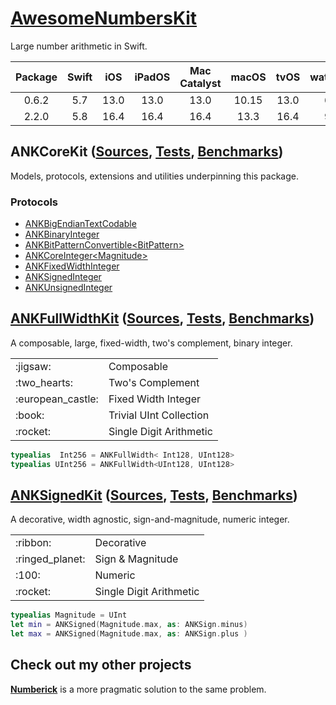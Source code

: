 # [AwesomeNumbersKit][ANK/D]

Large number arithmetic in Swift.

| Package | Swift | iOS  | iPadOS | Mac Catalyst | macOS | tvOS | watchOS |
|:-------:|:-----:|:----:|:------:|:------------:|:-----:|:----:|:-------:|
| 0.6.2   | 5.7   | 13.0 | 13.0   | 13.0         | 10.15 | 13.0 | 6.0     |
| 2.2.0   | 5.8   | 16.4 | 16.4   | 16.4         | 13.3  | 16.4 | 9.4     |


## ANKCoreKit ([Sources][COR/S], [Tests][COR/T], [Benchmarks][COR/B])

Models, protocols, extensions and utilities underpinning this package.

### Protocols

- [ANKBigEndianTextCodable](Sources/ANKCoreKit/ANKBigEndianTextCodable.swift)
- [ANKBinaryInteger](Sources/ANKCoreKit/ANKBinaryInteger.swift)
- [ANKBitPatternConvertible\<BitPattern\>](Sources/ANKCoreKit/ANKBitPatternConvertible.swift)
- [ANKCoreInteger\<Magnitude\>](Sources/ANKCoreKit/ANKCoreInteger.swift)
- [ANKFixedWidthInteger](Sources/ANKCoreKit/ANKFixedWidthInteger.swift)
- [ANKSignedInteger](Sources/ANKCoreKit/ANKBinaryInteger.swift)
- [ANKUnsignedInteger](Sources/ANKCoreKit/ANKBinaryInteger.swift)

## [ANKFullWidthKit][FUL/D] ([Sources][FUL/S], [Tests][FUL/T], [Benchmarks][FUL/B])

A composable, large, fixed-width, two's complement, binary integer.

<table>
<tr><td>:jigsaw:</td><td>Composable</td></tr>
<tr><td>:two_hearts:</td><td>Two's Complement</td></tr>
<tr><td>:european_castle:</td><td>Fixed Width Integer</td></tr>
<tr><td>:book:</td><td>Trivial UInt Collection</td></tr>
<tr><td>:rocket:</td><td>Single Digit Arithmetic</td></tr>
</table>

```swift
typealias  Int256 = ANKFullWidth< Int128, UInt128>
typealias UInt256 = ANKFullWidth<UInt128, UInt128>
```

## [ANKSignedKit][SIG/D] ([Sources][SIG/S], [Tests][SIG/T], [Benchmarks][SIG/B])

A decorative, width agnostic, sign-and-magnitude, numeric integer.

<table>
<tr><td>:ribbon:</td><td>Decorative</td></tr>
<tr><td>:ringed_planet:</td><td>Sign & Magnitude</td></tr>
<tr><td>:100:</td><td>Numeric</td></tr>
<tr><td>:rocket:</td><td>Single Digit Arithmetic</td></tr>
</table>

```swift
typealias Magnitude = UInt
let min = ANKSigned(Magnitude.max, as: ANKSign.minus)
let max = ANKSigned(Magnitude.max, as: ANKSign.plus )
```

## Check out my other projects

[**Numberick**][Oscar/Numberick] is a more pragmatic solution to the same problem.

<!-- Links -->

[Oscar/Numberick]: https://github.com/oscbyspro/Numberick

[ANK/D]: https://oscbyspro.github.io/AwesomeNumbersKit/documentation/awesomenumberskit
[FUL/D]: https://oscbyspro.github.io/AwesomeNumbersKit/documentation/awesomenumberskit/ankfullwidth
[SIG/D]: https://oscbyspro.github.io/AwesomeNumbersKit/documentation/awesomenumberskit/anksigned

[COR/S]: Sources/ANKCoreKit
[FUL/S]: Sources/ANKFullWidthKit
[SIG/S]: Sources/ANKSignedKit

[COR/T]: Tests/ANKCoreKitTests
[FUL/T]: Tests/ANKFullWidthKitTests
[SIG/T]: Tests/ANKSignedKitTests

[COR/B]: Tests/ANKCoreKitBenchmarks
[FUL/B]: Tests/ANKFullWidthKitBenchmarks
[SIG/B]: Tests/ANKSignedKitBenchmarks
